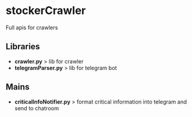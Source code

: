 # stockerCrawler
Full apis for crawlers

## Libraries
- **crawler.py** > lib for crawler
- **telegramParser.py** > lib for telegram bot

## Mains
- **criticalInfoNotifier.py** > format critical information into telegram and send to chatroom
